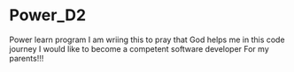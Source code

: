# Power_D2
Power learn program
I am wriing this to pray that God helps me in this code journey
I would like to become a competent software developer
For my parents!!!